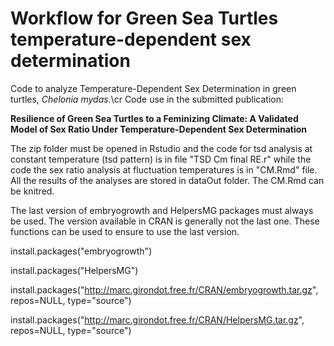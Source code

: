 # Workflow for Green Sea Turtles temperature-dependent sex determination 
Code to analyze Temperature-Dependent Sex Determination in green turtles, *Chelonia mydas*.\cr
Code use in the submitted publication: 

**Resilience of Green Sea Turtles to a Feminizing Climate: A Validated Model of Sex Ratio Under Temperature-Dependent Sex Determination**

The zip folder must be opened in Rstudio and the code for tsd analysis at constant temperature (tsd pattern) is in file "TSD Cm final RE.r" while the code the sex ratio analysis at fluctuation temperatures is in "CM.Rmd" file.
All the results of the analyses are stored in dataOut folder.
The CM.Rmd can be knitred.

The last version of embryogrowth and HelpersMG packages must always be used. The version available in CRAN is generally not the last one. These functions can be used to ensure to use the last version.

install.packages("embryogrowth")

install.packages("HelpersMG")

install.packages("http://marc.girondot.free.fr/CRAN/embryogrowth.tar.gz", repos=NULL, type="source")

install.packages("http://marc.girondot.free.fr/CRAN/HelpersMG.tar.gz", repos=NULL, type="source")

